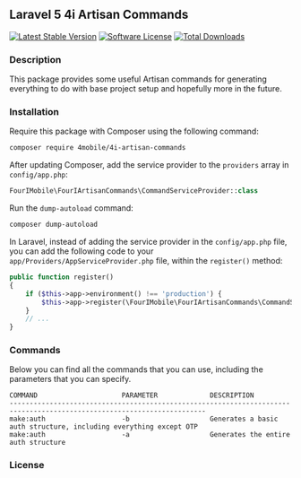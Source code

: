 ## Laravel 5 4i Artisan Commands

[![Latest Stable Version][ico-version]][link-packagist]
[![Software License][ico-license]][link-licence]
[![Total Downloads][ico-downloads]][link-downloads]

### Description
This package provides some useful Artisan commands for generating everything to do with base project setup and hopefully more in the future.

### Installation

Require this package with Composer using the following command:

```bash
composer require 4mobile/4i-artisan-commands
```

After updating Composer, add the service provider to the `providers` array in `config/app.php`:

```php
FourIMobile\FourIArtisanCommands\CommandServiceProvider::class
```

Run the `dump-autoload` command:
```bash
composer dump-autoload
```

In Laravel, instead of adding the service provider in the `config/app.php` file, you can add the following code to your `app/Providers/AppServiceProvider.php` file, within the `register()` method:

```php
public function register()
{
    if ($this->app->environment() !== 'production') {
        $this->app->register(\FourIMobile\FourIArtisanCommands\CommandServiceProvider::class);
    }
    // ...
}
```

### Commands

Below you can find all the commands that you can use, including the parameters that you can specify.

```
COMMAND                     PARAMETER             DESCRIPTION
-----------------------------------------------------------------------------------------------------------------------
make:auth                   -b                    Generates a basic auth structure, including everything except OTP
make:auth                   -a                    Generates the entire auth structure
```

### License
[ico-version]: https://poser.pugx.org/4imobile/4i-artisan-commands/v/stable
[ico-license]: https://poser.pugx.org/4imobile/4i-artisan-commands/license
[ico-downloads]: https://poser.pugx.org/4imobile/4i-artisan-commands/downloads

[link-packagist]: https://packagist.org/packages/rhaarhoff/laravel-artisan-commands
[link-downloads]: https://packagist.org/packages/rhaarhoff/laravel-artisan-commands
[link-licence]: http://opensource.org/licenses/MIT
